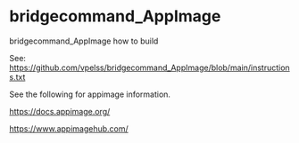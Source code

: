 # bridgecommand_AppImage
bridgecommand_AppImage how to build

See:
https://github.com/vpelss/bridgecommand_AppImage/blob/main/instructions.txt

See the following for appimage information.

https://docs.appimage.org/

https://www.appimagehub.com/




